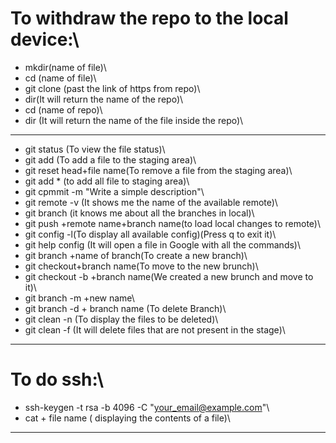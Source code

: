 # To withdraw the repo to the local device:\
  - mkdir(name of file)\
  - cd (name of file)\
  - git clone (past the link of https from repo)\
  - dir(It will return the name of the repo)\
  - cd (name of repo)\
  - dir (It will return the name of the file inside the repo)\
*********************
- git status (To view the file status)\
- git add (To add a file to the staging area)\
- git reset head+file name(To remove a file from the staging area)\
- git add * (to add all file to staging area)\
- git cpmmit -m "Write a simple description"\
- git remote -v (It shows me the name of the available remote)\
- git branch (it knows me about all the branches in local)\
- git push +remote name+branch name(to load local changes to remote)\
- git config -l(To display all available config)(Press q to exit it)\
- git help config (It will open a file in Google with all the commands)\
- git branch +name of branch(To create a new branch)\
- git checkout+branch name(To move to the new brunch)\
- git checkout -b +branch name(We created a new brunch and move to it)\
- git branch -m +new name\
- git branch -d + branch name (To delete Branch)\
- git clean -n (To display the files to be deleted)\
- git clean -f (It will delete files that are not present in the stage)\ 

********************
# To do ssh:\
  - ssh-keygen -t rsa -b 4096 -C "your_email@example.com"\
  - cat + file name ( displaying the contents of a file)\
********************
